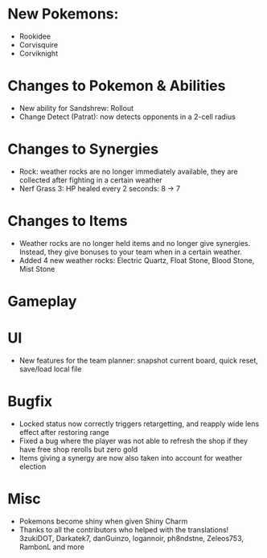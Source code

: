 # New Pokemons:

- Rookidee
- Corvisquire
- Corviknight

# Changes to Pokemon & Abilities

- New ability for Sandshrew: Rollout
- Change Detect (Patrat): now detects opponents in a 2-cell radius

# Changes to Synergies

- Rock: weather rocks are no longer immediately available, they are collected after fighting in a certain weather
- Nerf Grass 3: HP healed every 2 seconds: 8 → 7

# Changes to Items

- Weather rocks are no longer held items and no longer give synergies. Instead, they give bonuses to your team when in a certain weather.
- Added 4 new weather rocks: Electric Quartz, Float Stone, Blood Stone, Mist Stone

# Gameplay

# UI

- New features for the team planner: snapshot current board, quick reset, save/load local file

# Bugfix

- Locked status now correctly triggers retargetting, and reapply wide lens effect after restoring range
- Fixed a bug where the player was not able to refresh the shop if they have free shop rerolls but zero gold
- Items giving a synergy are now also taken into account for weather election

# Misc

- Pokemons become shiny when given Shiny Charm
- Thanks to all the contributors who helped with the translations! 3zukiDOT, Darkatek7, danGuinzo, logannoir, ph8ndstne, Zeleos753, RambonL and more